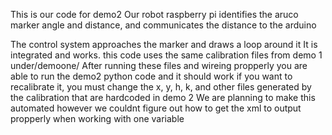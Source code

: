 This is our code for demo2
Our robot raspberry pi identifies the aruco marker angle and distance, and communicates the distance to the arduino

The control system approaches the marker and draws a loop around it
It is integrated and works. 
this code uses the same calibration files from demo 1 under/demoone/
After running these files and wireing propperly you are able to run the demo2 python code and it should work
if you want to recalibrate it, you must change the x, y, h, k, and other files generated by the calibration that are
hardcoded in demo 2
We are planning to make this automated however we couldnt figure out
how to get the xml to output propperly when working with one variable
